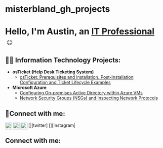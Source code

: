 # misterbland_gh_projects

<h1>Hello, I'm Austin, an <a href="https://www.linkedin.com/in/austin-bland-38646b95">IT Professional</a>☺</h1>

<h2>👨‍💻 Information Technology Projects:</h2>

- <b>osTicket (Help Desk Ticketing System)</b>
  - [osTicket: Prerequisites and Installation, Post-Installation Configuration and Ticket Lifecycle Examples](https://github.com/misterbland/osticket-prereqs)
- <b>Microsoft Azure</b>
  - [Configuring On-premises Active Directory within Azure VMs]([README.md](https://github.com/misterbland/azure-network-protocols))
  - [Network Security Groups (NSGs) and Inspecting Network Protocols](https://github.com/joshmadakorcc/azure-network-protocols)

<h2>🤳Connect with me:</h2>

[<img align="left" alt="Josh | Twitter" width="22px" src="https://cdn.jsdelivr.net/npm/simple-icons@v3/icons/twitter.svg" />][twitter]
[<img align="left" alt="Josh | LinkedIn" width="22px" src="https://cdn.jsdelivr.net/npm/simple-icons@v3/icons/linkedin.svg" />][linkedin]
[<img align="left" alt="Josh | Instagram" width="22px" src="https://cdn.jsdelivr.net/npm/simple-icons@v3/icons/instagram.svg" />][instagram]

<h2> Connect with me:</h2>


[linkedin]: "https://www.linkedin.com/in/austin-bland-38646b95"
